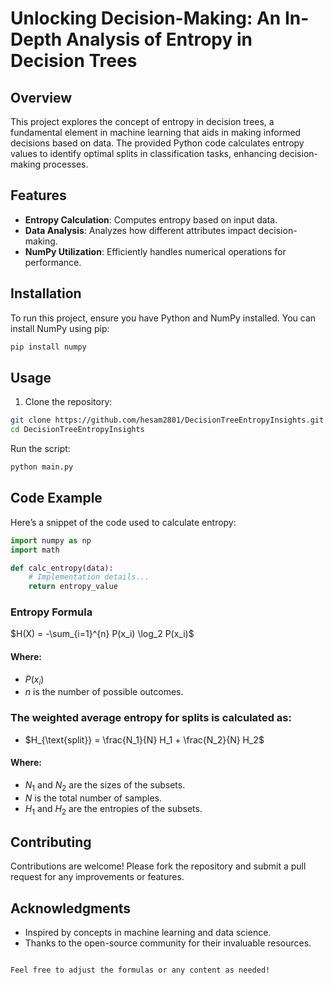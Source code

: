 # Unlocking Decision-Making: An In-Depth Analysis of Entropy in Decision Trees

## Overview
This project explores the concept of entropy in decision trees, a fundamental element in machine learning that aids in making informed decisions based on data. The provided Python code calculates entropy values to identify optimal splits in classification tasks, enhancing decision-making processes.

## Features
- **Entropy Calculation**: Computes entropy based on input data.
- **Data Analysis**: Analyzes how different attributes impact decision-making.
- **NumPy Utilization**: Efficiently handles numerical operations for performance.

## Installation
To run this project, ensure you have Python and NumPy installed. You can install NumPy using pip:

```bash
pip install numpy
```

## Usage

1. Clone the repository:
```bash
git clone https://github.com/hesam2801/DecisionTreeEntropyInsights.git
cd DecisionTreeEntropyInsights
```
Run the script:
```bash
python main.py
```

## Code Example
Here’s a snippet of the code used to calculate entropy:
```python
import numpy as np
import math

def calc_entropy(data):
    # Implementation details...
    return entropy_value
```
### Entropy Formula
$H(X) = -\sum_{i=1}^{n} P(x_i) \log_2 P(x_i)$
#### Where:
- $P(x_i)$
- *n* is the number of possible outcomes.
### The weighted average entropy for splits is calculated as:
- $H_{\text{split}} = \frac{N_1}{N} H_1 + \frac{N_2}{N} H_2$
#### Where:
- $N_1$ and $N_2$ are the sizes of the subsets.
- $N$ is the total number of samples.
- $H_1$ and $H_2$ are the entropies of the subsets.
## Contributing
Contributions are welcome! Please fork the repository and submit a pull request for any improvements or features.
## Acknowledgments
- Inspired by concepts in machine learning and data science.
- Thanks to the open-source community for their invaluable resources.
```css

Feel free to adjust the formulas or any content as needed!

```
